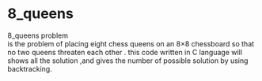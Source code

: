 # 8_queens
8_queens problem  
	is the problem of placing eight chess queens on an 8×8 chessboard so that no two queens threaten each other .
 this code written in C language will shows all the solution ,and gives the number of possible solution by using backtracking.
